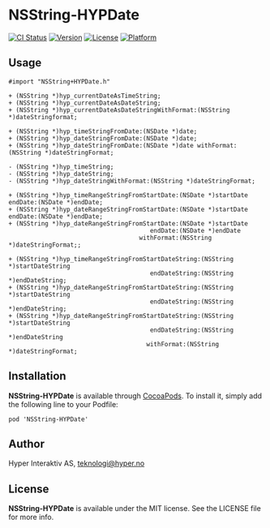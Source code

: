 # NSString-HYPDate

[![CI Status](http://img.shields.io/travis/hyperoslo/NSString-HYPDate.svg?style=flat)](https://travis-ci.org/hyperoslo/NSString-HYPDate)
[![Version](https://img.shields.io/cocoapods/v/NSString-HYPDate.svg?style=flat)](http://cocoadocs.org/docsets/NSString-HYPDate)
[![License](https://img.shields.io/cocoapods/l/NSString-HYPDate.svg?style=flat)](http://cocoadocs.org/docsets/NSString-HYPDate)
[![Platform](https://img.shields.io/cocoapods/p/NSString-HYPDate.svg?style=flat)](http://cocoadocs.org/docsets/NSString-HYPDate)

## Usage

```objc
#import "NSString+HYPDate.h"

+ (NSString *)hyp_currentDateAsTimeString;
+ (NSString *)hyp_currentDateAsDateString;
+ (NSString *)hyp_currentDateAsDateStringWithFormat:(NSString *)dateStringformat;

+ (NSString *)hyp_timeStringFromDate:(NSDate *)date;
+ (NSString *)hyp_dateStringFromDate:(NSDate *)date;
+ (NSString *)hyp_dateStringFromDate:(NSDate *)date withFormat:(NSString *)dateStringFormat;

- (NSString *)hyp_timeString;
- (NSString *)hyp_dateString;
- (NSString *)hyp_dateStringWithFormat:(NSString *)dateStringFormat;

+ (NSString *)hyp_timeRangeStringFromStartDate:(NSDate *)startDate endDate:(NSDate *)endDate;
+ (NSString *)hyp_dateRangeStringFromStartDate:(NSDate *)startDate endDate:(NSDate *)endDate;
+ (NSString *)hyp_dateRangeStringFromStartDate:(NSDate *)startDate
                                       endDate:(NSDate *)endDate
                                    withFormat:(NSString *)dateStringFormat;;

+ (NSString *)hyp_timeRangeStringFromStartDateString:(NSString *)startDateString
                                       endDateString:(NSString *)endDateString;
+ (NSString *)hyp_dateRangeStringFromStartDateString:(NSString *)startDateString
                                       endDateString:(NSString *)endDateString;
+ (NSString *)hyp_dateRangeStringFromStartDateString:(NSString *)startDateString
                                       endDateString:(NSString *)endDateString
                                      withFormat:(NSString *)dateStringFormat;
```

## Installation

**NSString-HYPDate** is available through [CocoaPods](http://cocoapods.org). To install
it, simply add the following line to your Podfile:

`pod 'NSString-HYPDate'`

## Author

Hyper Interaktiv AS, teknologi@hyper.no

## License

**NSString-HYPDate** is available under the MIT license. See the LICENSE file for more info.
